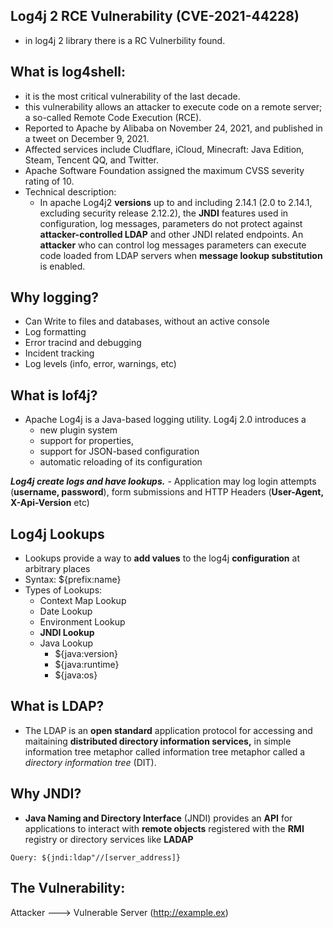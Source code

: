 ## Log4j 2 RCE Vulnerability (CVE-2021-44228)

- in log4j 2 library there is a RC Vulnerbility found.

## What is log4shell:

- it is the most critical vulnerability of the last decade.
- this vulnerability allows an attacker to execute code on a remote server; a so-called Remote Code Execution (RCE).
- Reported to Apache by Alibaba on November 24, 2021, and published in a tweet on December 9, 2021.
- Affected services include Cludflare, iCloud, Minecraft: Java Edition, Steam, Tencent QQ, and Twitter.
- Apache Software Foundation assigned the maximum CVSS severity rating of 10.
- Technical description:
	- In apache Log4j2 **versions** up to and including 2.14.1 (2.0 to 2.14.1, excluding security release 2.12.2), the **JNDI** features used in configuration, log messages, parameters do not protect against **attacker-controlled LDAP** and other JNDI related endpoints. An **attacker** who can control log messages parameters can execute code loaded from LDAP servers when **message lookup substitution** is enabled.

## Why logging?

- Can Write to files and databases, without an active console
- Log formatting
- Error tracind and debugging
- Incident tracking
- Log levels (info, error, warnings, etc)

## What is lof4j?

- Apache Log4j is a Java-based logging utility. Log4j 2.0 introduces a
	- new plugin system
	- support for properties,
	- support for JSON-based configuration
	- automatic reloading of its configuration

***Log4j create logs and have lookups.***
	- Application may log login attempts (**username, password**), form submissions and HTTP Headers (**User-Agent, X-Api-Version** etc)

## Log4j Lookups

- Lookups provide a way to **add values** to the log4j **configuration** at arbitrary places
- Syntax: ${prefix:name}
- Types of Lookups:
	- Context Map Lookup
	- Date Lookup
	- Environment Lookup
	- **JNDI Lookup**
	- Java Lookup
		- ${java:version}
		- ${java:runtime}
		- ${java:os}

## What is LDAP?

- The LDAP is an **open standard** application protocol for accessing and maitaining **distributed directory information services,** in simple information tree metaphor called information tree metaphor called a *directory information tree* (DIT).

## Why JNDI?

- **Java Naming and Directory Interface** (JNDI) provides an **API** for applications to interact with **remote objects** registered with the **RMI** registry or directory services like **LADAP**

```
Query: ${jndi:ldap"//[server_address]}
```

## The Vulnerability:

Attacker ---> Vulnerable Server (http://example.ex)

